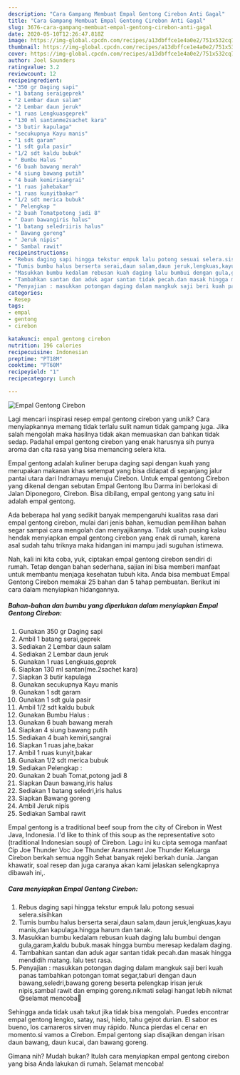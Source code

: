 ```yaml
---
description: "Cara Gampang Membuat Empal Gentong Cirebon Anti Gagal"
title: "Cara Gampang Membuat Empal Gentong Cirebon Anti Gagal"
slug: 3676-cara-gampang-membuat-empal-gentong-cirebon-anti-gagal
date: 2020-05-10T12:26:47.818Z
image: https://img-global.cpcdn.com/recipes/a13dbffce1e4a0e2/751x532cq70/empal-gentong-cirebon-foto-resep-utama.jpg
thumbnail: https://img-global.cpcdn.com/recipes/a13dbffce1e4a0e2/751x532cq70/empal-gentong-cirebon-foto-resep-utama.jpg
cover: https://img-global.cpcdn.com/recipes/a13dbffce1e4a0e2/751x532cq70/empal-gentong-cirebon-foto-resep-utama.jpg
author: Joel Saunders
ratingvalue: 3.2
reviewcount: 12
recipeingredient:
- "350 gr Daging sapi"
- "1 batang seraigeprek"
- "2 Lembar daun salam"
- "2 Lembar daun jeruk"
- "1 ruas Lengkuasgeprek"
- "130 ml santanme2sachet kara"
- "3 butir kapulaga"
- "secukupnya Kayu manis"
- "1 sdt garam"
- "1 sdt gula pasir"
- "1/2 sdt kaldu bubuk"
- " Bumbu Halus "
- "6 buah bawang merah"
- "4 siung bawang putih"
- "4 buah kemirisangrai"
- "1 ruas jahebakar"
- "1 ruas kunyitbakar"
- "1/2 sdt merica bubuk"
- " Pelengkap "
- "2 buah Tomatpotong jadi 8"
- " Daun bawangiris halus"
- "1 batang seledriiris halus"
- " Bawang goreng"
- " Jeruk nipis"
- " Sambal rawit"
recipeinstructions:
- "Rebus daging sapi hingga tekstur empuk lalu potong sesuai selera.sisihkan"
- "Tumis bumbu halus berserta serai,daun salam,daun jeruk,lengkuas,kayu manis,dan kapulaga.hingga harum dan tanak."
- "Masukkan bumbu kedalam rebusan kuah daging lalu bumbui dengan gula,garam,kaldu bubuk.masak hingga bumbu meresap kedalam daging."
- "Tambahkan santan dan aduk agar santan tidak pecah.dan masak hingga mendidih matang. lalu test rasa."
- "Penyajian : masukkan potongan daging dalam mangkuk saji beri kuah panas tambahkan potongan tomat segar,taburi dengan daun bawang,seledri,bawang goreng beserta pelengkap irisan jeruk nipis,sambal rawit dan emping goreng.nikmati selagi hangat lebih nikmat😋selamat mencoba🙏"
categories:
- Resep
tags:
- empal
- gentong
- cirebon

katakunci: empal gentong cirebon 
nutrition: 196 calories
recipecuisine: Indonesian
preptime: "PT18M"
cooktime: "PT60M"
recipeyield: "1"
recipecategory: Lunch

---
```



![Empal Gentong Cirebon](https://img-global.cpcdn.com/recipes/a13dbffce1e4a0e2/751x532cq70/empal-gentong-cirebon-foto-resep-utama.jpg)

Lagi mencari inspirasi resep empal gentong cirebon yang unik? Cara menyiapkannya memang tidak terlalu sulit namun tidak gampang juga. Jika salah mengolah maka hasilnya tidak akan memuaskan dan bahkan tidak sedap. Padahal empal gentong cirebon yang enak harusnya sih punya aroma dan cita rasa yang bisa memancing selera kita.

Empal gentong adalah kuliner berupa daging sapi dengan kuah yang merupakan makanan khas setempat yang bisa didapat di sepanjang jalur pantai utara dari Indramayu menuju Cirebon. Untuk empal gentong Cirebon yang dikenal dengan sebutan Empal Gentong Ibu Darma ini berlokasi di Jalan Diponegoro, Cirebon. Bisa dibilang, empal gentong yang satu ini adalah empal gentong.

Ada beberapa hal yang sedikit banyak mempengaruhi kualitas rasa dari empal gentong cirebon, mulai dari jenis bahan, kemudian pemilihan bahan segar sampai cara mengolah dan menyajikannya. Tidak usah pusing kalau hendak menyiapkan empal gentong cirebon yang enak di rumah, karena asal sudah tahu triknya maka hidangan ini mampu jadi suguhan istimewa.


Nah, kali ini kita coba, yuk, ciptakan empal gentong cirebon sendiri di rumah. Tetap dengan bahan sederhana, sajian ini bisa memberi manfaat untuk membantu menjaga kesehatan tubuh kita. Anda bisa membuat Empal Gentong Cirebon memakai 25 bahan dan 5 tahap pembuatan. Berikut ini cara dalam menyiapkan hidangannya.

<!--inarticleads1-->

##### Bahan-bahan dan bumbu yang diperlukan dalam menyiapkan Empal Gentong Cirebon:

1. Gunakan 350 gr Daging sapi
1. Ambil 1 batang serai,geprek
1. Sediakan 2 Lembar daun salam
1. Sediakan 2 Lembar daun jeruk
1. Gunakan 1 ruas Lengkuas,geprek
1. Siapkan 130 ml santan(me.2sachet kara)
1. Siapkan 3 butir kapulaga
1. Gunakan secukupnya Kayu manis
1. Gunakan 1 sdt garam
1. Gunakan 1 sdt gula pasir
1. Ambil 1/2 sdt kaldu bubuk
1. Gunakan  Bumbu Halus :
1. Gunakan 6 buah bawang merah
1. Siapkan 4 siung bawang putih
1. Sediakan 4 buah kemiri,sangrai
1. Siapkan 1 ruas jahe,bakar
1. Ambil 1 ruas kunyit,bakar
1. Gunakan 1/2 sdt merica bubuk
1. Sediakan  Pelengkap :
1. Gunakan 2 buah Tomat,potong jadi 8
1. Siapkan  Daun bawang,iris halus
1. Sediakan 1 batang seledri,iris halus
1. Siapkan  Bawang goreng
1. Ambil  Jeruk nipis
1. Sediakan  Sambal rawit


Empal gentong is a traditional beef soup from the city of Cirebon in West Java, Indonesia. I&#39;d like to think of this soup as the representative soto (traditional Indonesian soup) of Cirebon. Lagu ini ku cipta semoga manfaat Cip Joe Thunder Voc Joe Thunder Aransment Joe Thunder Keluarga Cirebon berkah semua nggih Sehat banyak rejeki berkah dunia. Jangan khawatir, soal resep dan juga caranya akan kami jelaskan selengkapnya dibawah ini,. 

<!--inarticleads2-->

##### Cara menyiapkan Empal Gentong Cirebon:

1. Rebus daging sapi hingga tekstur empuk lalu potong sesuai selera.sisihkan
1. Tumis bumbu halus berserta serai,daun salam,daun jeruk,lengkuas,kayu manis,dan kapulaga.hingga harum dan tanak.
1. Masukkan bumbu kedalam rebusan kuah daging lalu bumbui dengan gula,garam,kaldu bubuk.masak hingga bumbu meresap kedalam daging.
1. Tambahkan santan dan aduk agar santan tidak pecah.dan masak hingga mendidih matang. lalu test rasa.
1. Penyajian : masukkan potongan daging dalam mangkuk saji beri kuah panas tambahkan potongan tomat segar,taburi dengan daun bawang,seledri,bawang goreng beserta pelengkap irisan jeruk nipis,sambal rawit dan emping goreng.nikmati selagi hangat lebih nikmat😋selamat mencoba🙏


Sehingga anda tidak usah takut jika tidak bisa mengolah. Puedes encontrar empal gentong lengko, satay, nasi, hielo, tahu gejrot durian. El sabor es bueno, los camareros sirven muy rápido. Nunca pierdas el cenar en momento.si vamos a Cirebon. Empal gentong siap disajikan dengan irisan daun bawang, daun kucai, dan bawang goreng. 

Gimana nih? Mudah bukan? Itulah cara menyiapkan empal gentong cirebon yang bisa Anda lakukan di rumah. Selamat mencoba!
